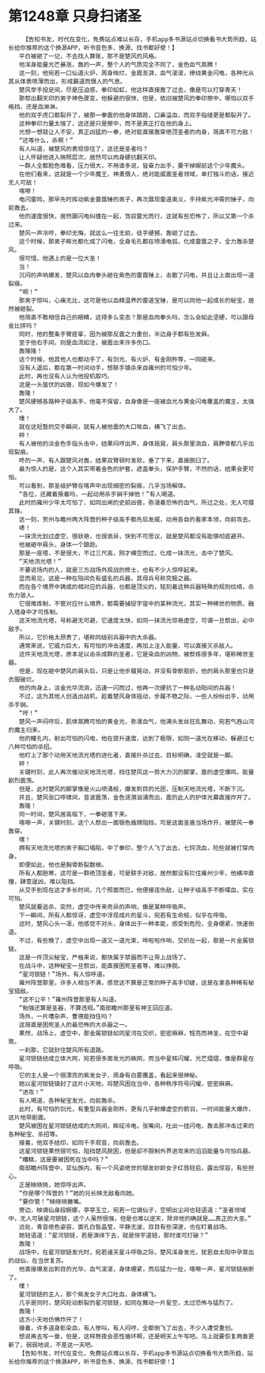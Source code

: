# 第1248章 只身扫诸圣
        【告知书友，时代在变化，免费站点难以长存，手机app多书源站点切换看书大势所趋，站长给你推荐的这个换源APP，听书音色多、换源、找书都好使！】
       平白被砸了一记，不去找人算账，那不是楚风的风格。
       他浑身能量光芒暴涨，轰的一声，整个人的气质完全不同了，金色血气蒸腾！
       这一刻，他宛若一口仙道火炉，周身绚烂，金霞澎湃，血气滚滚，缭绕黄金闪电，各种光从其从体表喷薄而出，形成霸道而慑人的气息。
       楚风举手投足间，尽是压迫感，拳印如虹，他这样直接轰了过去，像是可以打穿青天！
       那祭出翻天印的男子神色骤变，他躲避的很快，但是，依旧被楚风的拳印擦中，哪怕以双手格挡，还是血淋淋。
       他的双手虎口都裂开了，被那一拳震的他身体踉跄，口鼻溢血，而双手指缝更是都裂开了。
       这种拳印力量太强了，这还是只是擦中，而不是真正打在他的身上。
       光想一想就让人不安，真正凶猛的一拳，绝对能直接轰穿绝顶圣者的肉身，简直不可力敌！
       “还等什么，杀啊！”
       有人叫道，被楚风的表现惊住了，这还是圣者吗？
       让人怀疑他进入映照层次，居然可以肉身硬抗翻天印。
       一群人全都脸色难看，压力很大，不用谁多说，皆奋力出手，要干掉眼前这个少年魔头。
       在他们看来，这就是一个少年魔王，神勇慑人，绝对能威震圣者领域，单打独斗的话，接近无人可敌！
       喀嚓！
       电闪雷鸣，那早先时挥动紫金雷霆锤的男子，再次展现雷道奥义，手持紫光冲霄的锤子，向前轰去。
       他的速度很快，居然跟闪电纠缠在一起，驾驭雷光而行，这就有些恐怖了，所以又第一个杀过来。
       楚风一声冷哼，拳印无悔，就这么一往无前，徒手硬撼，轰砸了过去。
       这个时候，那男子眸光都化成了闪电，全身毛孔都在喷涌电弧，化成雷霆之子，全力轰杀楚风。
       很可惜，他遇上的是一位大圣！
       当！
       沉闷的声响爆发，楚风以血肉拳头砸在紫色的雷霆锤上，击散了闪电，并且让上面出现一道裂痕。
       “啊！”
       那男子惊叫，心痛无比，这可是他以血精温养的雷道宝锤，是可以同他一起成长的秘宝，居然被砸裂。
       他简直不敢相信自己的眼睛，这得多么变态？那是血肉拳头吗，怎么会如此坚硬，可以跟母金比拼吗？
       同时，他的整条手臂痉挛，因为被那反震之力重创，半边身子都有些发麻。
       至于他右手间，则是血流如注，被震出来许多伤口。
       轰隆隆！
       这个时候，他其他人也都动手了，有剑光、有火炉、有金刚杵等，一同砸来。
       没有人退后，都在第一时间动手，想联手镇杀来自雍州的可怕少年。
       此时，再也没有人认为他投机取巧。
       这是一头蛰伏的凶兽，现如今爆发了！
       轰隆！
       楚风硬撼各路种子级高手，他毫不保留，自身像是一座被血光与黄金闪电覆盖的魔主，太强大了。
       噗！
       就在这短暂的交手瞬间，就有人被他震的大口咳血，横飞了出去。
       砰！
       有人被他的淡金色手指头击中，结果闷哼出声，身体摇晃，肩头那里淌血，肩胛骨都几乎出现裂痕。
       咚的一声，有人跟楚风对轰，结果双臂顿时发软，垂了下来，直接脱臼了。
       最为惊人的是，这个人其实带着金色的护套，遮盖拳头，保护手臂，不然的话，结果会更可怕。
       可以看到，那圣级护臂在喀声中出现细密的裂痕，几乎当场解体。
       “各位，还藏着掖着吗，一起动用杀手锏干掉他！”有人喝道。
       此时的雍州少年太可怕了，如同出闸的史前凶兽，弥漫着恐怖的血气，所过之处，无人可撄其锋。
       这一刻，贺州与瞻州两大阵营的种子级高手都先后发威，动用各自的看家本领，向前攻去。
       哧！
       一抹流光划过虚空，很妖艳，也很诡异，快到不可思议，就是楚风都没有能够彻底避开。
       他被砸中肩头，身体一个踉跄。
       那是一座塔，不是很大，不过三尺高，刚才横空而过，化成一抹流光，击中了楚风。
       “天地流光塔！”
       不要说场内的人，就是三方战场外观战的修士，也有不少人惊呼起来。
       显而易见，这是一种在阳间负有盛名的兵器，其母兵号称究极之器。
       而在各个境界中铸成的相对应的兵器，也都是顶尖的，铭刻着这种兵器特殊的规则纹络，杀伤力骇人。
       它很难炼制，不管对应什么境界，都需要捕捉宇宙中的某种流光，其实一种稀世的物质，融入塔身中才可炼制。
       这天地流光塔，号称避无可避，它速度太快，如同一抹流光惊艳虚空，可谓一旦祭出，必中敌手。
       所以，它价格太昂贵了，堪称同级别兵器中的大杀器。
       通常来说，它威力巨大，有可怕的冲击速度，再加上注入能量，可以直接灭杀敌人。
       这件天地流光塔，原本足以击杀成群的圣者，它是染血的凶物，被祭炼很多年，堪称稀世圣器。
       但是，现在砸中楚风的肩头后，只是让他步履晃动，并没有骨断筋折，他的肩头那里也只是衣服破烂。
       他的肉身上，淡金光华流淌，迅速一闪而过，他再一次硬抗了一种名动阳间的兵器！
       不过，这为其他人创造出战机，趁着楚风身体摇动，步履不稳之际，一些人纷纷出手，动用杀手锏。
       “哼！”
       楚风一声闷哼后，肌体蒸腾可怕的黄金光，弥漫血气，他满头发丝狂乱舞动，宛若气吞山河的魔主归来。
       他的瞳孔内，射出可怕的闪电，他在提升速度，达到了极限，如同一道光在移动，躲避过七八种可怕的杀招。
       他盯上了那个动用天地流光塔的进化者，直接扑杀过去，目标明确，凌空就是一脚。
       砰！
       关键时刻，此人再次催动天地流光塔，挡住楚风这一势大力沉的脚掌，震的虚空爆鸣，能量剧烈震荡。
       但是，此时楚风的脚掌像是火山喷涌般，爆发刺目的光团，压制天地流光塔，不断下沉。
       并且，楚风张口呼啸间，音波震荡，金色涟漪汹涌而出，震的此人的护体光幕直接炸开了。
       轰隆！
       同一时间，楚风居高临下，一拳砸落下来。
       喀嚓一声，关键时刻，这个人祭出一面银色盾牌阻挡，可是这面圣盾当场炸开，被楚风一拳轰穿。
       噗！
       拥有天地流光塔的男子胸口塌陷，中了拳印，整个人飞了出去，七窍流血，险些就被打穿肉身。
       即便如此，他也是胸骨断裂数根。
       所有人都胆寒，这可是一群绝顶圣者，可是联手对敌，居然都没有拦住雍州少年，他横冲直撞，肆意逞凶，难以阻挡。
       从交手到现在这才多长时间，几个照面而已，他便接连伤敌，让种子级高手不断喋血，实在可怕。
       楚风就要追杀，突然，虚空中传来奇异的声响，像是某种呼吸声。
       下一瞬间，所有人都惊讶，虚空中浮现成片的星斗，宛若有生命般，似乎在呼吸。
       这时，楚风心头一凛，他感觉不对头，身体出于一种本能，感受到危险，全身绷紧，快速倒退。
       不过，有些晚了，虚空中出现一道又一道光束，哗啦啦作响，交织在一起，那是一片金属锁链。
       这是一件顶尖秘宝，严格来说，都快属于禁器而不让带上战场了。
       在战斗中，这种秘宝一旦祭出，能直接困死圣者等，难以挣脱。
       “星河锁链！”场外，有人惊呼道。
       雍州阵营那里，许多人相当不满，感觉这不算是正常的种子高手切磋，这是在拿各种稀有秘宝猎敌。
       “这不公平！”雍州阵营那里有人叫道。
       “勉强还算是圣器，不算违规。”南部瞻州那里有神王回应道。
       场外，一片嘈杂声，曹德能挡住吗？
       这简直是困死圣人的最恐怖的大杀器之一。
       果然，战场上，虚空中，那金属锁链如同星河在交织，密密麻麻，锃亮而神圣，在空中凝聚。
       一刹那，它就封住楚风所有退路。
       星河锁链结成立体大网，宛若很多面发光的蛛网，而当中星辉闪耀，光芒熠熠，像是群星在呼吸。
       它的主人是一个很漂亮的紫发女子，周身有白雾覆盖，看起来很神秘。
       她以星河锁链镇封了这片小天地，将楚风困在当中，各种秩序符号闪耀，密密麻麻。
       “进攻！”
       有人喝道，各种秘宝发光，向前轰杀。
       此时，有可怕的剑光，有重型兵器金刚杵，更有几乎射爆虚空的箭羽，一时间能量大爆炸，这片地带剧震。
       楚风被困在星河锁链结成的大网间，眸绽冷电，张嘴间，吐出一挂闪电，轰击那冲击过来的各种秘宝、杀招等。
       接着，他双手结印，如同千手观音，向前轰去。
       这星河锁链果然很可怕，阻挡楚风脱困，但是却不限制外界进攻来的滔滔能量与可怕兵器。
       “糟糕，这是要被困死在当中吗？”
       南部瞻州阵营中，亚仙族内，有一个风姿绝世的银发妙龄女子红唇轻启，露出惊容，有些担心。
       正是映晓晓，她惊呼出声。
       “你是哪个阵营的？”她的兄长映无敌看向她。
       “要你管！”映晓晓撇嘴。
       旁边，映谪仙身段婀娜，亭亭玉立，宛若一位谪仙子，空明出尘间也轻语道：“圣者领域中，无人可破星河锁链，这个人虽然很强，但是也难以逆天，除非他的确就是……真正的大圣。”
       远处，青音绝色姿容，面孔白皙晶莹，平静无波，双目有些深邃，也在盯着战场。
       她轻语道：“星河锁链，若是演绎下去，就是恒宇道链，那时谁可打破？”
       轰隆！
       战场中，在星河锁链发光时，宛若诸天星斗呼吸之际，楚风浑身发光，犹若自太阳中孕育出的战仙，在当世复苏。
       他直接爆发出刺目的光华，血气滚滚，身体绷紧，而后猛力一扯，喀嚓一声，星河锁链崩断了。
       噗！
       星河锁链的主人，那个紫发女子大口吐血，身体横飞。
       几乎是同时，楚风轮动断裂的星河锁链，如同在舞动一片星空，太过恐怖与猛烈了。
       轰隆！
       这方小天地仿佛炸开了！
       接着，许多道身影染血，有人惨叫，有人闷哼，全都倒飞了出去，不少人遭受重创。
       想说再去写一章，但是，这样熬夜会恶性循环啊，还是明天上午写吧。马上就要恢复两章更新了，弱弱地说，不差这一天吧。
       【告知书友，时代在变化，免费站点难以长存，手机app多书源站点切换看书大势所趋，站长给你推荐的这个换源APP，听书音色多、换源、找书都好使！】